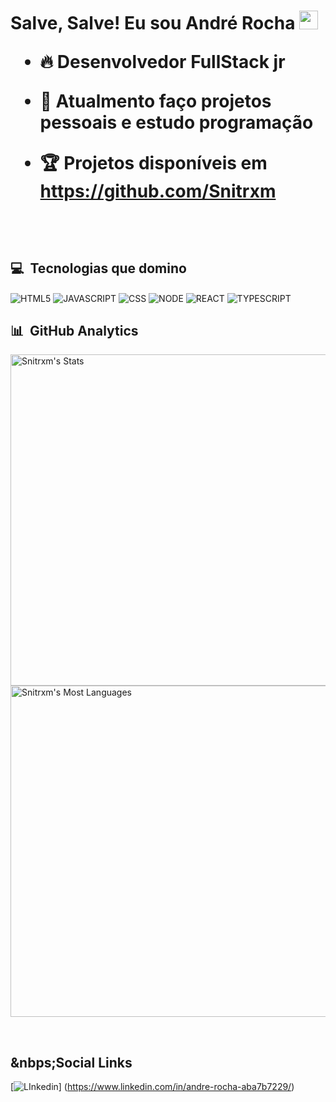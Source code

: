 <h1> Salve, Salve! Eu sou André Rocha <img src="https://raw.githubusercontent.com/kaueMarques/kaueMarques/master/hi.gif" width="30px"</h1> 
  
 - 🔥 Desenvolvedor FullStack jr
  
 - 🔭 Atualmento faço projetos pessoais e estudo programação
  
 - 🏆 Projetos disponíveis em https://github.com/Snitrxm
  
  <br/>
  
  ## 💻 &nbsp;Tecnologias que domino
  
  <img align="center" alt="HTML5" src="https://img.shields.io/badge/HTML5-E34F26?style=for-the-badge&logo=html5&logoColor=white">
  
  <img align="center" alt="JAVASCRIPT" src="https://img.shields.io/badge/JavaScript-F7DF1E?style=for-the-badge&logo=javascript&logoColor=black">
  
  <img align="center" alt="CSS" src="https://img.shields.io/badge/CSS3-1572B6?style=for-the-badge&logo=css3&logoColor=white">
  
  <img align="center" alt="NODE" src="https://img.shields.io/badge/Node.js-43853D?style=for-the-badge&logo=node.js&logoColor=white">
  
  <img align="center" alt="REACT" src="https://img.shields.io/badge/React-20232A?style=for-the-badge&logo=react&logoColor=61DAFB">
  
  <img align="center" alt="TYPESCRIPT" src="https://img.shields.io/badge/TypeScript-007ACC?style=for-the-badge&logo=typescript&logoColor=white">
  
  <br/>
  
  ## 📊 &nbsp;GitHub Analytics
  
  <p align="left">
  <img width="530em" src="https://github-readme-stats.vercel.app/api?username=Snitrxm&show_icons=true&theme=tokyonight" alt="Snitrxm's Stats" />
  <img width="530em" src="https://github-readme-stats.vercel.app/api/top-langs/?username=Snitrxm&layout=compact&theme=tokyonight" alt="Snitrxm's Most Languages" />
  </p>
  
  <br/>
  
  ## &nbps;Social Links
  [![LInkedin](https://img.shields.io/badge/LinkedIn-0077B5?style=for-the-badge&logo=linkedin&logoColor=white)]
  (https://www.linkedin.com/in/andre-rocha-aba7b7229/)
  
  
